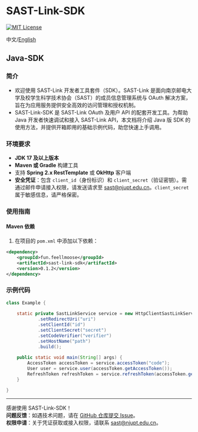 # SAST-Link-SDK

[![MIT License](https://img.shields.io/badge/License-MIT-green.svg)](https://choosealicense.com/licenses/mit/)

中文/[English](https://github.com/feellmoose/sast-link-java-sdk/blob/main/README.md)

## Java-SDK

### 简介

- 欢迎使用 SAST-Link 开发者工具套件（SDK）。SAST-Link 是面向南京邮电大学及校学生科学技术协会（SAST）的成员信息管理系统与 OAuth 解决方案，旨在为应用服务提供安全高效的访问管理和授权机制。
- SAST-Link-SDK 是 SAST-Link OAuth 及用户 API 的配套开发工具。为帮助 Java 开发者快速调试和接入 SAST-Link API，本文档将介绍 Java 版 SDK 的使用方法，并提供开箱即用的基础示例代码，助您快速上手调用。

### 环境要求

- **JDK 17 及以上版本**
- **Maven 或 Gradle** 构建工具
- 支持 **Spring 2.x RestTemplate** 或 **OkHttp** 客户端
- **安全凭证**：包含 `client_id`（身份标识）和 `client_secret`（验证密钥）。需通过邮件申请接入权限，请发送请求至 [sast@njupt.edu.cn](mailto:sast@njupt.edu.cn)。`client_secret` 属于敏感信息，请严格保密。

### 使用指南

#### Maven 依赖

1. 在项目的 `pom.xml` 中添加以下依赖：

```xml
<dependency>
    <groupId>fun.feellmoose</groupId>
    <artifactId>sast-link-sdk</artifactId>
    <version>0.1.2</version>
</dependency>
```

### 示例代码

```java
class Example {
    
    static private SastLinkService service = new HttpClientSastLinkService.Builder()
            .setRedirectUri("uri")
            .setClientId("id")
            .setClientSecret("secret")
            .setCodeVerifier("verifier")
            .setHostName("path")
            .build();
    
    public static void main(String[] args) {
        AccessToken accessToken = service.accessToken("code");
        User user = service.user(accessToken.getAccessToken());
        RefreshToken refreshToken = service.refreshToken(accessToken.getRefreshToken());
    }

}
```

---

感谢使用 SAST-Link-SDK！  
**问题反馈**：如遇技术问题，请在 [GitHub 仓库提交 Issue](https://github.com/your-repo-link)。  
**权限申请**：关于凭证获取或接入权限，请联系 [sast@njupt.edu.cn](mailto:sast@njupt.edu.cn)。
